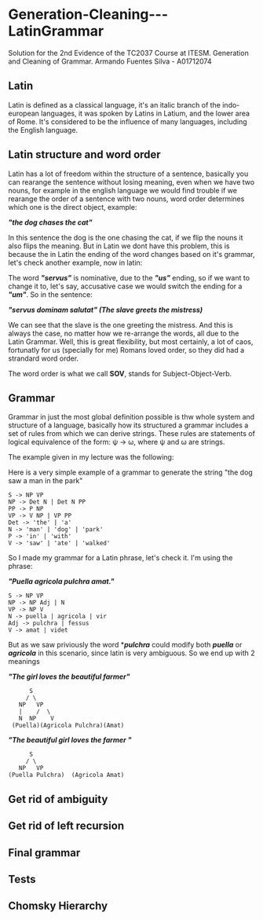 # Generation-Cleaning---LatinGrammar
Solution for the 2nd Evidence of the TC2037 Course at ITESM. Generation and Cleaning of Grammar. Armando Fuentes Silva - A01712074

## Latin
Latin is defined as a classical language, it's an italic branch of the indo-european languages, it was spoken by Latins in Latium, and the lower area of Rome. It's considered to be the influence of many languages, including the English language. 

## Latin structure and word order
Latin has a lot of freedom within the structure of a sentence, basically you can rearange the sentence without losing meaning, even when we have two nouns, for example in the english language we would find trouble if we rearange the order of a sentence with two nouns, word order determines which one is the direct object, example:

***"the dog chases the cat"***

In this sentence the dog is the one chasing the cat, if we flip the nouns it also flips the meaning. But in Latin we dont have this problem, this is because the in Latin the ending of the word changes based on it's grammar, let's check another example, now in latin:

The word ***"servus"*** is nominative, due to the ***"us"*** ending, so if we want to change it to, let's say, accusative case we would switch the ending for a ***"um"***. So in the sentence:

***"servus dominam salutat" (The slave greets the mistress)***

We can see that the slave is the one greeting the mistress. And this is always the case, no matter how we re-arrange the words, all due to the Latin Grammar. Well, this is great flexibility, but most certainly, a lot of caos, fortunatly for us (specially for me) Romans loved order, so they did had a strandard word order. 

The word order is what we call **SOV**, stands for Subject-Object-Verb.

## Grammar
Grammar in just the most global definition possible is thw whole system and structure of a language, basically how its structured a grammar includes a set of rules from which we can derive strings. These rules are statements of logical equivalence of the form: ψ → ω, where ψ and ω are strings.

The example given in my lecture was the following: 

Here is a very simple example of a grammar to generate the string "the dog saw a man in the park"

    S -> NP VP
    NP -> Det N | Det N PP
    PP -> P NP
    VP -> V NP | VP PP
    Det -> 'the' | 'a'
    N -> 'man' | 'dog' | 'park'
    P -> 'in' | 'with'
    V -> 'saw' | 'ate' | 'walked'

So I made my grammar for a Latin phrase, let's check it.
I'm using the phrase: 

***"Puella agricola pulchra amat."***

    S -> NP VP
    NP -> NP Adj | N
    VP -> NP V
    N -> puella | agricola | vir
    Adj -> pulchra | fessus
    V -> amat | videt

But as we saw priviously the word ****pulchra*** could modify both ***puella*** or ***agricola*** in this scenario, since latin is very ambiguous.
So we end up with 2 meanings 

***"The girl loves the beautiful farmer"***
```
      S
     / \
   NP   VP
   |    /  \
   N  NP    V
 (Puella)(Agricola Pulchra)(Amat)
```
***"The beautiful girl loves the farmer "***
```
      S
     / \
   NP   VP
(Puella Pulchra)  (Agricola Amat)
```

## Get rid of ambiguity 

## Get rid of left recursion 

## Final grammar

## Tests 

## Chomsky Hierarchy 
